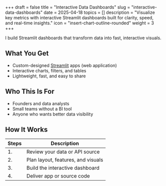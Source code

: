 +++
draft = false
title = "Interactive Data Dashboards"
slug = "interactive-data-dashboards"
date = 2025-04-18
topics = []
description = "Visualize key metrics with interactive Streamlit dashboards built for clarity, speed, and real-time insights."
icon = "insert-chart-outline-rounded"
weight = 3
+++

I build Streamlit dashboards that transform data into fast, interactive visuals.

## What You Get

- Custom-designed [Streamlit] apps (web application)
- Interactive charts, filters, and tables
- Lightweight, fast, and easy to share

[Streamlit]: https://streamlit.io/

## Who This Is For

- Founders and data analysts
- Small teams without a BI tool
- Anyone who wants better data visibility

## How It Works

| Steps | Description |
| --- | --- |
| 1. | Review your data or API source |
| 2. | Plan layout, features, and visuals |
| 3. | Build the interactive dashboard |
| 4. | Deliver app or source code |
